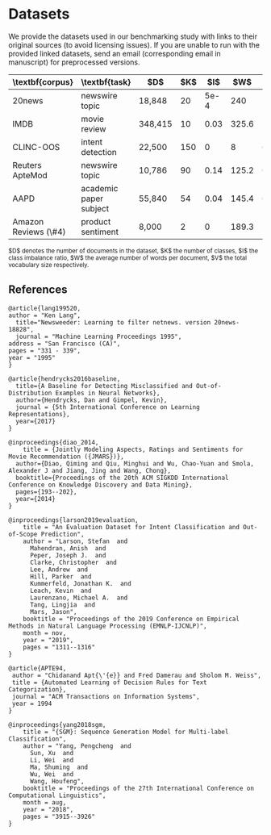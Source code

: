 # Datasets 

We provide the datasets used in our benchmarking study with links to their original sources (to avoid licensing issues).
If you are unable to run with the provided linked datasets, send an email (corresponding email in manuscript) for preprocessed versions. 

<table class="tg">
<thead>
  <tr>
    <th class="tg-0pky">\textbf{corpus}</th>
    <th class="tg-c3ow">\textbf{task}</th>
    <th class="tg-c3ow">$D$</th>
    <th class="tg-c3ow">$K$</th>
    <th class="tg-c3ow">$I$</th>
    <th class="tg-c3ow">$W$</th>
    <th class="tg-c3ow">$V$</th>
    <th class="tg-c3ow">Link</th>
  </tr>
</thead>
<tbody>
  <tr>
    <td class="tg-0pky">20news</td>
    <td class="tg-c3ow">newswire topic</td>
    <td class="tg-c3ow">18,848</td>
    <td class="tg-c3ow">20</td>
    <td class="tg-c3ow">5e-4</td>
    <td class="tg-c3ow">240</td>
    <td class="tg-c3ow">212,267</td>
      <td>
        <a href="https://github.com/hendrycks/error-detection/tree/master/NLP/Categorization/data">Link</a>
      </td>
  </tr>
  <tr>
    <td class="tg-0pky">IMDB</td>
    <td class="tg-c3ow">movie review</td>
    <td class="tg-c3ow">348,415</td>
    <td class="tg-c3ow">10</td>
    <td class="tg-c3ow">0.03</td>
    <td class="tg-c3ow">325.6</td>
    <td class="tg-c3ow">115,073</td>
      <td>
        <a href="https://drive.google.com/drive/folders/1rASDy8v4QPq4ZNEZqIJo5dqcxAGINW8K">Link</a>
      </td>
  </tr>

  <tr>
    <td class="tg-0pky">CLINC-OOS</td>
    <td class="tg-c3ow">intent detection</td>
    <td class="tg-c3ow">22,500</td>
    <td class="tg-c3ow">150</td>
    <td class="tg-c3ow">0</td>
    <td class="tg-c3ow">8</td>
    <td class="tg-c3ow">6,188</td>
      <td>
        <a href="https://www.tensorflow.org/datasets/catalog/clinc_oos">Link</a>
      </td>
  </tr>
  <tr>
    <td class="tg-0pky">Reuters ApteMod</td>
    <td class="tg-c3ow">newswire topic</td>
    <td class="tg-c3ow">10,786</td>
    <td class="tg-c3ow">90</td>
    <td class="tg-c3ow">0.14</td>
    <td class="tg-c3ow">125.2</td>
    <td class="tg-c3ow">65,035</td>
      <td>
        <a href="http://kdd.ics.uci.edu/databases/reuters21578/reuters21578.html">Link</a>
      </td>
  </tr>
  <tr>
    <td class="tg-0pky">AAPD</td>
    <td class="tg-c3ow">academic paper subject</td>
    <td class="tg-c3ow">55,840</td>
    <td class="tg-c3ow">54</td>
    <td class="tg-c3ow">0.04</td>
    <td class="tg-c3ow">145.4</td>
    <td class="tg-c3ow">66,854</td>
      <td>
        <a href="https://git.uwaterloo.ca/jimmylin/Castor-data/tree/master/datasets/AAPD/data">Link</a>
      </td>    
  </tr>
  <tr>
    <td class="tg-0pky">Amazon Reviews (\#4)</td>
    <td class="tg-c3ow">product sentiment</td>
    <td class="tg-c3ow">8,000</td>
    <td class="tg-c3ow">2</td>
    <td class="tg-c3ow">0</td>
    <td class="tg-c3ow">189.3</td>
    <td class="tg-c3ow">21,514</td>
      <td>
        <a href="https://github.com/declare-lab/kingdom/tree/master/dataset">Link</a>
      </td>        
  </tr>
</tbody>
</table>
<sub>$D$ denotes the number of documents in the dataset, $K$ the number of classes, $I$ the class imbalance ratio, $W$ the average number of words per document, $V$ the total vocabulary size respectively.</sub>


## References

```
@article{lang199520,
author = "Ken Lang",
  title="Newsweeder: Learning to filter netnews. version 20news-18828",
  journal = "Machine Learning Proceedings 1995",
address = "San Francisco (CA)",
pages = "331 - 339",
year = "1995"
}

@article{hendrycks2016baseline,
  title={A Baseline for Detecting Misclassified and Out-of-Distribution Examples in Neural Networks},
  author={Hendrycks, Dan and Gimpel, Kevin},
  journal = {5th International Conference on Learning Representations},
  year={2017}
}
```
```
@inproceedings{diao_2014,
    title = {Jointly Modeling Aspects, Ratings and Sentiments for Movie Recommendation ({JMARS})},
  author={Diao, Qiming and Qiu, Minghui and Wu, Chao-Yuan and Smola, Alexander J and Jiang, Jing and Wang, Chong},
  booktitle={Proceedings of the 20th ACM SIGKDD International Conference on Knowledge Discovery and Data Mining},
  pages={193--202},
  year={2014}
}
```

```
@inproceedings{larson2019evaluation,
    title = "An Evaluation Dataset for Intent Classification and Out-of-Scope Prediction",
    author = "Larson, Stefan  and
      Mahendran, Anish  and
      Peper, Joseph J.  and
      Clarke, Christopher  and
      Lee, Andrew  and
      Hill, Parker  and
      Kummerfeld, Jonathan K.  and
      Leach, Kevin  and
      Laurenzano, Michael A.  and
      Tang, Lingjia  and
      Mars, Jason",
    booktitle = "Proceedings of the 2019 Conference on Empirical Methods in Natural Language Processing (EMNLP-IJCNLP)",
    month = nov,
    year = "2019",
    pages = "1311--1316"
}
```

```
@article{APTE94,
 author = "Chidanand Apt{\'{e}} and Fred Damerau and Sholom M. Weiss",
 title = {Automated Learning of Decision Rules for Text Categorization},
 journal = "ACM Transactions on Information Systems",
 year = 1994
}
```

```
@inproceedings{yang2018sgm,
    title = "{SGM}: Sequence Generation Model for Multi-label Classification",
    author = "Yang, Pengcheng  and
      Sun, Xu  and
      Li, Wei  and
      Ma, Shuming  and
      Wu, Wei  and
      Wang, Houfeng",
    booktitle = "Proceedings of the 27th International Conference on Computational Linguistics",
    month = aug,
    year = "2018",
    pages = "3915--3926"
}
```
